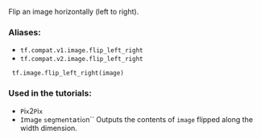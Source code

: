 Flip an image horizontally (left to right).
### Aliases:
- `tf.compat.v1.image.flip_left_right`
- `tf.compat.v2.image.flip_left_right`

```
 tf.image.flip_left_right(image)
```
### Used in the tutorials:
- ``P``i``x``2``P``i``x``
- ``I``m``a``g``e`` ``s``e``g``m``e``n``t``a``t``i``o``n``
Outputs the contents of `image` flipped along the width dimension.

